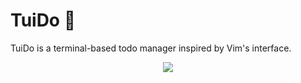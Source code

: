 # TuiDo 📝
TuiDo is a terminal-based todo manager inspired by Vim's interface. 

</p><p align="center">
  <img src="image/video.gif"> <br>
    <img src="https://img.shields.io/badge/release-v0.0.1-green" alt=""/> <img src="https://img.shields.io/badge/written in-C++-pink" alt=""/> <img src="https://img.shields.io/badge/written by-NullPulse-red" alt=""/>

</p>
<br>
